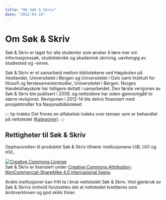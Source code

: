 ```yaml
---
title: "Om Søk & Skriv"
date: "2012-03-19"
---
```


# Om Søk & Skriv

Søk & Skriv er laget for alle studenter som ønsker å lære mer om informasjonssøk, studieteknikk og akademisk skriving, uavhengig av studiested og -emne. 

Søk & Skriv er et samarbeid mellom bibliotekene ved Høgskolen på Vestlandet, Universitetet i Bergen og Universitetet i Oslo samt Institutt for filosofi og førstesemesterstudier, Universitetet i Bergen.
Norges Handelshøyskole har tidligere deltatt i samarbeidet. Den første versjonen av Søk & Skriv ble publisert i 2009, og nettsidene har siden gjennomgått to større revisjoner. Revisjonen i 2012-14 ble delvis finansiert med prosjektmidler fra Nasjonalbiblioteket.

::: tip Indeks 
Det finnes en alfabetisk indeks over temaer som er behandlet på nettstedet ([Kategorier](/om-sok-skriv/kategorier/)). 
::: 


## Rettigheter til Søk & Skriv

Opphavsretten til produktet Søk & Skriv tilhører institusjonene UiB, UiO og HVL.  

<a rel="license" href="https://creativecommons.org/licenses/by-nc-sa/4.0/"><img alt="Creative Commons License" style="border-width:0" src="https://i.creativecommons.org/l/by-nc-sa/4.0/88x31.png" /></a><br />Søk & Skriv er lisensiert under <a rel="license" href="https://creativecommons.org/licenses/by-nc-sa/4.0/">Creative Commons Attribution-NonCommercial-ShareAlike 4.0 internasjonal lisens</a>.

Andre institusjoner kan fritt ta i bruk nettstedet Søk & Skriv. Ved gjenbruk av Søk & Skrivs innhold forutsettes det at nettstedet krediteres som åndsverkloven og god skikk tilsier.
